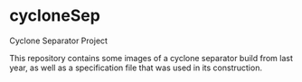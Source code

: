 # cycloneSep
Cyclone Separator Project

This repository contains some images of a cyclone separator build from last year, as well as a specification file that was used in its construction.
